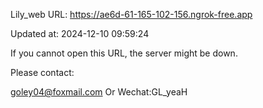 Lily_web URL: https://ae6d-61-165-102-156.ngrok-free.app

Updated at: 2024-12-10 09:59:24

If you cannot open this URL, the server might be down.

Please contact: 

goley04@foxmail.com Or Wechat:GL_yeaH